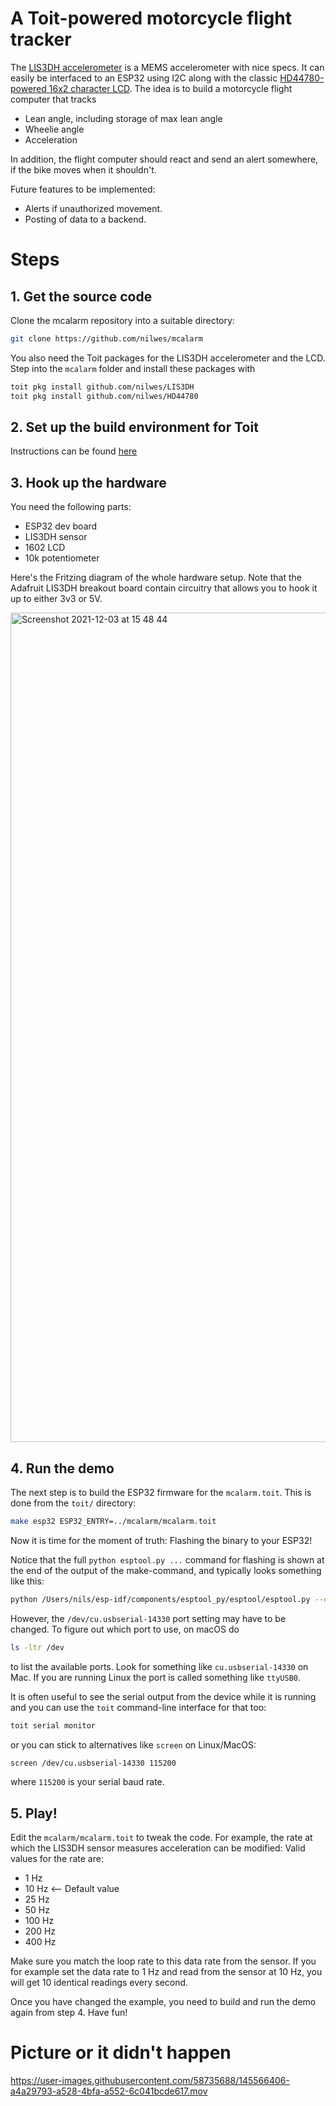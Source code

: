 # A Toit-powered motorcycle flight tracker

The [LIS3DH accelerometer](https://www.st.com/en/mems-and-sensors/lis3dh.html) is a MEMS accelerometer with nice specs. It can easily be interfaced to an ESP32 using I2C along with the classic [HD44780-powered 16x2 character LCD](https://www.adafruit.com/product/181). The idea is to build a motorcycle flight computer that tracks
- Lean angle, including storage of max lean angle
- Wheelie angle
- Acceleration

In addition, the flight computer should react and send an alert somewhere, if the bike moves when it shouldn't.

Future features to be implemented:
- Alerts if unauthorized movement.
- Posting of data to a backend.

# Steps

## 1. Get the source code

Clone the mcalarm repository into a suitable directory:

``` sh
git clone https://github.com/nilwes/mcalarm
```

You also need the Toit packages for the LIS3DH accelerometer and the LCD. Step into the `mcalarm` folder and install these packages with
```sh
toit pkg install github.com/nilwes/LIS3DH
toit pkg install github.com/nilwes/HD44780
```

## 2. Set up the build environment for Toit

Instructions can be found [here](https://github.com/toitlang/toit/blob/master/README.md)

## 3. Hook up the hardware

You need the following parts:
- ESP32 dev board
- LIS3DH sensor
- 1602 LCD
- 10k potentiometer
 
Here's the Fritzing diagram of the whole hardware setup. Note that the Adafruit LIS3DH breakout board contain circuitry that allows you to hook it up to either 3v3 or 5V.

<img width="1327" alt="Screenshot 2021-12-03 at 15 48 44" src="https://user-images.githubusercontent.com/58735688/144622289-d21bd520-5c67-4298-af13-d95438f04810.png">


## 4. Run the demo

The next step is to build the ESP32 firmware for the `mcalarm.toit`. This is done from the `toit/` directory:

``` sh
make esp32 ESP32_ENTRY=../mcalarm/mcalarm.toit
```

Now it is time for the moment of truth: Flashing the binary to your ESP32!

Notice that the full `python esptool.py ...` command for flashing is shown at the end of the output of the make-command, and typically looks something like this:

``` sh
python /Users/nils/esp-idf/components/esptool_py/esptool/esptool.py --chip esp32 --port /dev/cu.usbserial-14330 --baud 921600 --before default_reset --after hard_reset write_flash -z --flash_mode dio --flash_freq 40m --flash_size detect 0xd000 /Users/nils/toit/toit/build/esp32/ota_data_initial.bin 0x1000 /Users/nils/toit/toit/build/esp32/bootloader/bootloader.bin 0x10000 /Users/nils/toit/toit/build/esp32/toit.bin 0x8000 /Users/nils/toit/toit/build/esp32/partitions.bin
```
However, the `/dev/cu.usbserial-14330` port setting may have to be changed. To figure out which port to use, on macOS do 
```sh
ls -ltr /dev
```
to list the available ports. Look for something like `cu.usbserial-14330` on Mac. If you are running Linux the port is called something like `ttyUSB0`.

It is often useful to see the serial output from the device while it is running and you can use the `toit` command-line interface for that too:

``` sh
toit serial monitor
```
or you can stick to alternatives like `screen` on Linux/MacOS:

``` sh
screen /dev/cu.usbserial-14330 115200
```
where `115200` is your serial baud rate.

## 5. Play!

Edit the `mcalarm/mcalarm.toit` to tweak the code. For example, the rate at which the LIS3DH sensor measures acceleration can be modified:
Valid values for the rate are:
- 1  Hz
- 10 Hz <-- Default value
- 25 Hz
- 50 Hz
- 100 Hz
- 200 Hz
- 400 Hz

Make sure you match the loop rate to this data rate from the sensor. If you for example set the data rate to 1 Hz and read from the sensor at 10 Hz, you will get 10 identical readings every second.

Once you have changed the example, you need to build and run the demo again from step 4. Have fun!

# Picture or it didn't happen

https://user-images.githubusercontent.com/58735688/145566406-a4a29793-a528-4bfa-a552-6c041bcde617.mov


